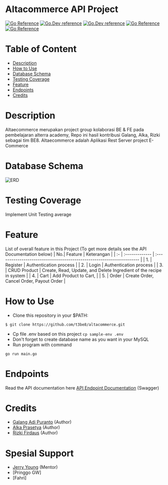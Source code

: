 # Altacommerce API Project
[![Go Reference](https://pkg.go.dev/badge/golang.org/x/example.svg)](https://pkg.go.dev/golang.org/x/example)
[![Go.Dev reference](https://img.shields.io/badge/gorm-reference-blue?logo=go&logoColor=white)](https://pkg.go.dev/gorm.io/gorm?tab=doc)
[![Go.Dev reference](https://img.shields.io/badge/echo-reference-blue?logo=go&logoColor=white)](https://github.com/labstack/echo)
[![Go Reference](https://img.shields.io/badge/midtrans-reference-blue?logo=Midtrans&logoColor=white)](https://github.com/Midtrans/midtrans-go)
[![Go Reference](https://img.shields.io/badge/gmaps-reference-blue?logo=GMaps&logoColor=white)](https://github.com/googlemaps/google-maps-services-go)

# Table of Content
- [Description](#description)
- [How to Use](#how-to-use)
- [Database Schema](#database-schema)
- [Testing Coverage]($testing-coverage)
- [Feature](#feature)
- [Endpoints](#endpoints)
- [Credits](#credits)

# Description
Altaecommerce merupakan project group kolaborasi BE & FE pada pembelajaran alterra academy, Repo ini hasil kontribusi Galang, Alka, Rizki sebagai tim BE8. Altaecommerce adalah Aplikasi Rest Server project E-Commerce
# Database Schema
![ERD](https://github.com/t3be8/altacommerce/blob/main/screenshoot/erd.png)

# Testing Coverage
Implement Unit Testing average 


# Feature
List of overall feature in this Project (To get more details see the API Documentation below)
| No.| Feature        | Keterangan                                                             |
| :- | :------------- | :--------------------------------------------------------------------- |
| 1. | Register       | Authentication process                                                 |
| 2. | Login          | Authentication process                                                 |
| 3. | CRUD Product   | Create, Read, Update, and Delete Ingredient of the recipe in system    |
| 4. | Cart           | Add Product to Cart,                                                   |
| 5. | Order          | Create Order, Cancel Order,   Payout Order                             |


# How to Use
- Clone this repository in your $PATH:
```
$ git clone https://github.com/t3be8/altacommerce.git
```
- Cp file .env based on this project 
``
cp sample-env .env
``
- Don't forget to create database name as you want in your MySQL
- Run program with command
```
go run main.go
```
# Endpoints
Read the API documentation here [API Endpoint Documentation](https://app.swaggerhub.com/apis/altacommerce/alta-e_commerce_api/1.0.1) (Swagger)

# Credits
- [Galang Adi Puranto](https://github.com/adeeplearn) (Author)
- [Alka Prasetya](https://github.com/alkaprasetya) (Author)
- [Rizki Firdaus](https://github.com/marthadinatarf) (Author)

# Spesial Support
- [Jerry Young](https://github.com/jackthepanda96) (Mentor)
- [Pringgo GW]
- [Fahri]
